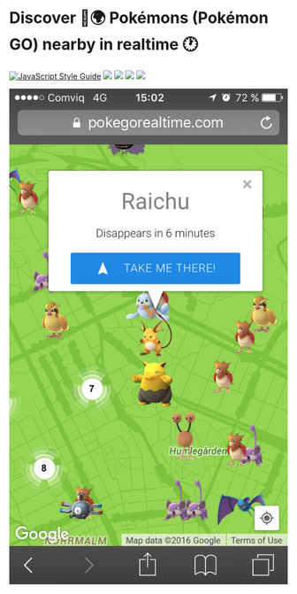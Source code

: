 # Discover :mag_right::earth_africa: Pokémons (Pokémon GO) nearby in realtime :clock1:

[![JavaScript Style Guide](https://img.shields.io/badge/code%20style-standard-brightgreen.svg)](http://standardjs.com/)
[![][travis img]][travis]
[![][release img]][release]
[![][license img]][license]
[![][codecov img]][codecov]

![alt text](https://raw.githubusercontent.com/hfreire/pokegorealtime.com/master/share/resources/IMG_3915.PNG "iOS 9 screenshot")

[travis]:https://travis-ci.org/hfreire/pokegorealtime.com
[travis img]:https://travis-ci.org/hfreire/pokegorealtime.com.svg?branch=master

[release]:https://github.com/hfreire/pokegorealtime.com/releases
[release img]:https://img.shields.io/github/release/hfreire/pokegorealtime.com.svg

[license]:LICENSE
[license img]:https://img.shields.io/badge/license-MIT-blue.svg

[codecov]:https://codecov.io/github/hfreire/pokegorealtime.com?branch=master
[codecov img]:https://codecov.io/github/hfreire/pokegorealtime.com/coverage.svg?branch=master
